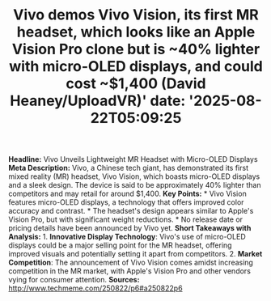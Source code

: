 ﻿---
title: "Vivo demos Vivo Vision, its first MR headset, which looks like an Apple Vision Pro clone but is ~40% lighter with micro-OLED displays, and could cost ~$1,400 (David Heaney/UploadVR)'
date: '2025-08-22T05:09:25"
category: "Markets"
summary: ""
slug: "vivo demos vivo vision its first mr headset which looks like"
source_urls:
  - "http://www.techmeme.com/250822/p6#a250822p6"
seo:
  title: "Vivo demos Vivo Vision, its first MR headset, which looks like an Apple Vision Pro clone but is ~40% lighter with micro-OLED displays, and could cost ~$1,400 (David Heaney/UploadVR) | Hash n Hedge'
  description: '"
  keywords: ["news", "markets", "brief"]
---
**Headline:** Vivo Unveils Lightweight MR Headset with Micro-OLED Displays  **Meta Description:** Vivo, a Chinese tech giant, has demonstrated its first mixed reality (MR) headset, Vivo Vision, which boasts micro-OLED displays and a sleek design. The device is said to be approximately 40% lighter than competitors and may retail for around $1,400.  **Key Points:**  * Vivo Vision features micro-OLED displays, a technology that offers improved color accuracy and contrast. * The headset's design appears similar to Apple's Vision Pro, but with significant weight reductions. * No release date or pricing details have been announced by Vivo yet.  **Short Takeaways with Analysis:**  1. **Innovative Display Technology**: Vivo's use of micro-OLED displays could be a major selling point for the MR headset, offering improved visuals and potentially setting it apart from competitors. 2. **Market Competition**: The announcement of Vivo Vision comes amidst increasing competition in the MR market, with Apple's Vision Pro and other vendors vying for consumer attention.  **Sources:** http://www.techmeme.com/250822/p6#a250822p6 
